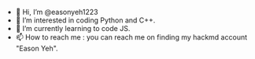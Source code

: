 - 👋 Hi, I’m @easonyeh1223
- 👀 I’m interested in coding Python and C++.
- 🌱 I’m currently learning to code JS.
- 📫 How to reach me : you can reach me on finding my hackmd account "Eason Yeh".

<!---
easonyeh1223/easonyeh1223 is a ✨ special ✨ repository because its `README.md` (this file) appears on your GitHub profile.
You can click the Preview link to take a look at your changes.
--->


